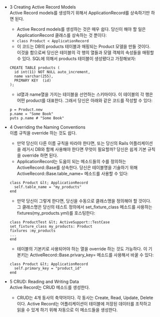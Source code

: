 - 3 Creating Active Record Models  
Active Record models를 생성하기 위해서 ApplicationRecord를 상속하기만 하면 된다.
    - Active Record models를 생성하는 것은 매우 쉽다. 당신이 해야 할 일은 ApplicationRecord 클래스를 상속하는 것 뿐이다:
    - ```class Product < ApplicationRecord```
    - 이 코드는 DB의 products 테이블과 매핑되는 Product 모델을 만들 것이다. 이것을 함으로써 당신은 테이블의 각 행의 열들과 모델 객체의 속성들을 매핑할 수 있다. SQL에 의해서 products 테이블이 생성됐다고 가정해보자: 
    ```
    CREATE TABLE products (
      id int(11) NOT NULL auto_increment,
      name varchar(255),
      PRIMARY KEY  (id)
    );
    ```
    - id열과 name열을 가지는 테이블을 선언하는 스키마이다. 이 테이블의 각 행은 어떤 product를 대표한다. 그래서 당신은 아래와 같은 코드를 작성할 수 있다:
    ```
    p = Product.new
    p.name = "Some Book"
    puts p.name # "Some Book"
    ```

- 4 Overriding the Naming Conventions  
이름 규칙을 override 하는 것도 쉽다.
    - 만약 당신이 다른 이름 규칙을 따라야 한다면, 또는 당신의 Rails 어플리케이션을 레거시 DB와 함께 사용해야 한다면 무엇이 필요할까? 당신은 쉽게 기본 규칙을 override 하면 된다. 
    - ApplicationRecord는 도움이 되는 메소드들의 수를 정의하는 ActiveRecord::Base를 상속한다. 당신은 테이블명을 기술하기 위해 ActiveRecord::Base.table_name= 메소드를 사용할 수 있다:
    ```
    class Product &lt; ApplicationRecord
      self.table_name = "my_products"
    end
    ```
    - 만약 당신이 그렇게 한다면, 당신을 수동으로 클래스명을 정의해야 할 것이다. 그 클래스명은 당신의 테스트 정의에서 set_fixture_class 메소드를 사용하는 fixtures(my_products.yml)를 호스팅한다:
    ```
    class ProductTest &lt; ActiveSupport::TestCase
    set_fixture_class my_products: Product
    fixtures :my_products
    ...
    end
    ```
    - 테이블의 기본키로 사용되어야 하는 열을 override 하는 것도 가능하다. 이 기본키는  ActiveRecord::Base.privary_key= 메소드를 사용해서 바꿀 수 있다:
    ```
    class Product &lt; ApplicationRecord
      self.primary_key = "product_id"
    end
    ```

- 5 CRUD: Reading and Writing Data  
Active Record는 CRUD 메소드를 생성한다.
    - CRUD는 4개 동사의 축약어이다. 각 동사는 Create, Read, Update, Delete이다. Active Record는 어플리케이션이 테이블에 저장된 데이터를 조작하고 읽을 수 있게 하기 위해 자동으로 이 메소드들을 생성한다.

